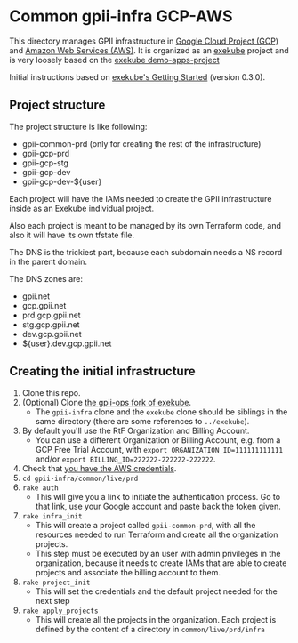 # Common gpii-infra GCP-AWS

This directory manages GPII infrastructure in [Google Cloud Project (GCP)](https://cloud.google.com/) and [Amazon Web Services (AWS)](https://aws.amazon.com/). It is organized as an [exekube](https://github.com/exekube/exekube) project and is very loosely based on the [exekube demo-apps-project](https://github.com/exekube/demo-apps-project)

Initial instructions based on [exekube's Getting Started](https://exekube.github.io/exekube/in-practice/getting-started/) (version 0.3.0).

## Project structure

The project structure is like following:

- gpii-common-prd (only for creating the rest of the infrastructure)
- gpii-gcp-prd
- gpii-gcp-stg
- gpii-gcp-dev
- gpii-gcp-dev-${user}

Each project will have the IAMs needed to create the GPII infrastructure inside as an Exekube individual project.

Also each project is meant to be managed by its own Terraform code, and also it will have its own tfstate file.

The DNS is the trickiest part, because each subdomain needs a NS record in the parent domain.

The DNS zones are:

- gpii.net
- gcp.gpii.net
- prd.gcp.gpii.net
- stg.gcp.gpii.net
- dev.gcp.gpii.net
- ${user}.dev.gcp.gpii.net

## Creating the initial infrastructure

1. Clone this repo.
1. (Optional) Clone [the gpii-ops fork of exekube](https://github.com/gpii-ops/exekube).
   * The `gpii-infra` clone and the `exekube` clone should be siblings in the same directory (there are some references to `../exekube`).
1. By default you'll use the RtF Organization and Billing Account.
   * You can use a different Organization or Billing Account, e.g. from a GCP Free Trial Account, with `export ORGANIZATION_ID=111111111111` and/or `export BILLING_ID=222222-222222-222222`.
1. Check that [you have the AWS credentials](../aws#configure-cloud-provider-credentials).
1. `cd gpii-infra/common/live/prd`
1. `rake auth`
   * This will give you a link to initiate the authentication process. Go to that link, use your Google account and paste back the token given.
1. `rake infra_init`
   * This will create a project called `gpii-common-prd`, with all the resources needed to run Terraform and create all the organization projects.
   * This step must be executed by an user with admin privileges in the organization, because it needs to create IAMs that are able to create projects and associate the billing account to them.
1. `rake project_init`
   * This will set the credentials and the default project needed for the next step
1. `rake apply_projects`
   * This will create all the projects in the organization. Each project is defined by the content of a directory in `common/live/prd/infra`
